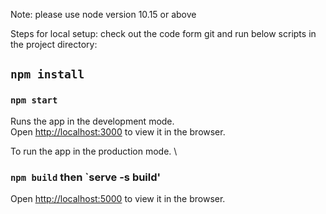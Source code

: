 Note: please use node version 10.15 or above

Steps for local setup:
check out the code form git and run below scripts in the project directory:

## `npm install`
### `npm start`

Runs the app in the development mode.\
Open [http://localhost:3000](http://localhost:3000) to view it in the browser.


To run the app in the production mode. \
### `npm build` then `serve -s build'

Open [http://localhost:5000](http://localhost:5000) to view it in the browser.
